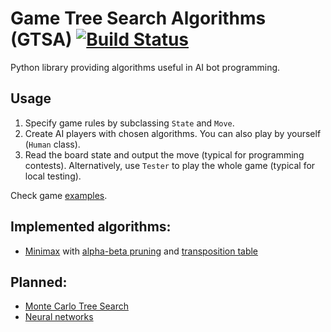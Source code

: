 # Game Tree Search Algorithms (GTSA) [![Build Status](https://travis-ci.org/AdamStelmaszczyk/gtsa.svg?branch=master)](https://travis-ci.org/AdamStelmaszczyk/gtsa)

Python library providing algorithms useful in AI bot programming.

Usage
---

1. Specify game rules by subclassing `State` and `Move`. 
2. Create AI players with chosen algorithms. You can also play by yourself (`Human` class).
3. Read the board state and output the move (typical for programming contests). 
Alternatively, use `Tester` to play the whole game (typical for local testing).

Check game [examples](https://github.com/AdamStelmaszczyk/gtsa/blob/master/examples/README.md). 

Implemented algorithms:
---

- [Minimax](https://en.wikipedia.org/wiki/Minimax) with [alpha-beta pruning](https://en.wikipedia.org/wiki/Alpha%E2%80%93beta_pruning) and [transposition table](https://en.wikipedia.org/wiki/Transposition_table)

Planned:
---

- [Monte Carlo Tree Search](https://en.wikipedia.org/wiki/Monte_Carlo_tree_search)
- [Neural networks](https://en.wikipedia.org/wiki/Artificial_neural_network)
